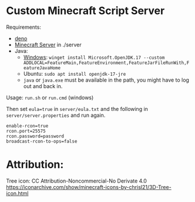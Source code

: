 # Custom Minecraft Script Server

Requirements:
* [deno](https://deno.land/#getting-started)
* [Minecraft Server](https://www.minecraft.net/en-us/download/server) in ./server
* Java:
    * [Windows](https://learn.microsoft.com/en-us/java/openjdk/install#install-on-windows-with-the-windows-package-manager-winget): `winget install Microsoft.OpenJDK.17 --custom ADDLOCAL=FeatureMain,FeatureEnvironment,FeatureJarFileRunWith,FeatureJavaHome`
    * Ubuntu: `sudo apt install openjdk-17-jre`
    * `java` or `java.exe` must be available in the path, you might have to log out and back in.

Usage: `run.sh` or `run.cmd` (windows)

Then set `eula=true` in `server/eula.txt` and the following in
`server/server.properties` and run again.

```
enable-rcon=true
rcon.port=25575
rcon.password=password
broadcast-rcon-to-ops=false
```

# Attribution:

Tree icon: CC Attribution-Noncommercial-No Derivate 4.0
https://iconarchive.com/show/minecraft-icons-by-chrisl21/3D-Tree-icon.html

